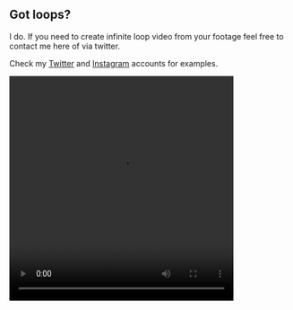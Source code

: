 ## Got loops?

I do. If you need to create infinite loop video from your footage feel free to contact me here of via twitter.

Check my [Twitter](https://twitter.com/oplooplooploopo) and [Instagram](https://www.instagram.com/whiletruerepeat/) accounts for examples.


<video src="https://scontent-ber1-1.cdninstagram.com/v/t50.2886-16/99249620_565408664113769_6812238452257964796_n.mp4?_nc_ht=scontent-ber1-1.cdninstagram.com&_nc_cat=105&_nc_ohc=o2zDtZpLfQIAX9w0CQR&oe=5EC71B76&oh=ac1202e5a797f255f3a65545b962520f" width="400" height="400" preload autoplay loop></video>

